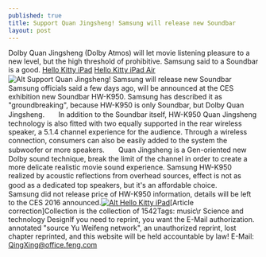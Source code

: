 ```yaml
---
published: true
title: Support Quan Jingsheng! Samsung will release new Soundbar
layout: post
---
```

Dolby Quan Jingsheng (Dolby Atmos) will let movie listening pleasure to a new level, but the high threshold of prohibitive. Samsung said to a Soundbar is a good. [Hello Kitty iPad](http://www.nodcase.com/hello-kitty-flip-case-for-ipad-air-2-p-4556.html) [Hello Kitty iPad Air](http://www.freebieshark.com/2014/05/target-hello-kitty-foaming-hand-soap-only-94.html)![Alt Support Quan Jingsheng! Samsung will release new Soundbar](https://c2.staticflickr.com/2/1444/24135687426_c99f58042b_z.jpg)　　Samsung officials said a few days ago, will be announced at the CES exhibition new Soundbar HW-K950. Samsung has described it as \"groundbreaking\", because HW-K950 is only Soundbar, but Dolby Quan Jingsheng.　　In addition to the Soundbar itself, HW-K950 Quan Jingsheng technology is also fitted with two equally supported in the rear wireless speaker, a 5.1.4 channel experience for the audience. Through a wireless connection, consumers can also be easily added to the system the subwoofer or more speakers.　　Quan Jingsheng is a Gen-oriented new Dolby sound technique, break the limit of the channel in order to create a more delicate realistic movie sound experience. Samsung HW-K950 realized by acoustic reflections from overhead sources, effect is not as good as a dedicated top speakers, but it\'s an affordable choice.　　Samsung did not release price of HW-K950 information, details will be left to the CES 2016 announced.[![Alt Hello Kitty iPad](http://www.nodcase.com/images/large/air2/hello_kitty_a008_lrg.jpg)](http://www.nodcase.com/hello-kitty-flip-case-for-ipad-air-2-p-4556.html)[Article correction]Collection is the collection of 1542Tags: music\r Science and technology DesignIf you need to reprint, you want the E-Mail authorization. annotated \"source Yu Weifeng network\", an unauthorized reprint, lost chapter reprinted, and this website will be held accountable by law! E-Mail: QingXing@office.feng.com